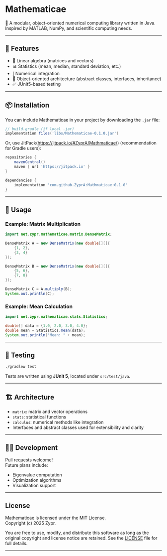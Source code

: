 
# Mathematicae

📐 A modular, object-oriented numerical computing library written in Java.  
Inspired by MATLAB, NumPy, and scientific computing needs.

---

## 🔧 Features

- 🧮 Linear algebra (matrices and vectors)
- 📊 Statistics (mean, median, standard deviation, etc.)
- ∫ Numerical integration
- 🧱 Object-oriented architecture (abstract classes, interfaces, inheritance)
- ✅ JUnit5-based testing

---

## 📦 Installation

You can include Mathematicae in your project by downloading the `.jar` file:

```groovy
// build.gradle (if local .jar)
implementation files('libs/Mathematicae-0.1.0.jar')
```

Or, use JitPack(https://jitpack.io/#ZyprA/Mathmaticae/) (recommendation for Gradle users):

```groovy
repositories {
    mavenCentral()
    maven { url 'https://jitpack.io' }
}

dependencies {
    implementation 'com.github.ZyprA:Mathmaticae:0.1.0'
}
```

---

## 🚀 Usage

### Example: Matrix Multiplication

```java
import net.zypr.mathematicae.matrix.DenseMatrix;

DenseMatrix A = new DenseMatrix(new double[][]{
    {1, 2},
    {3, 4}
});

DenseMatrix B = new DenseMatrix(new double[][]{
    {5, 6},
    {7, 8}
});

DenseMatrix C = A.multiply(B);
System.out.println(C);
```

### Example: Mean Calculation

```java
import net.zypr.mathematicae.stats.Statistics;

double[] data = {1.0, 2.0, 3.0, 4.0};
double mean = Statistics.mean(data);
System.out.println("Mean: " + mean);
```

---

## 🧪 Testing

```bash
./gradlew test
```

Tests are written using **JUnit 5**, located under `src/test/java`.

---

## 🏗️ Architecture

- `matrix`: matrix and vector operations
- `stats`: statistical functions
- `calculus`: numerical methods like integration
- Interfaces and abstract classes used for extensibility and clarity

---

## 🧑‍💻 Development

Pull requests welcome!  
Future plans include:

- Eigenvalue computation
- Optimization algorithms
- Visualization support

---

## License

Mathematicae is licensed under the MIT License.  
Copyright (c) 2025 Zypr.

You are free to use, modify, and distribute this software as long as the original copyright and license
notice are retained. See the [LICENSE](./LICENSE) file for full details.



---

